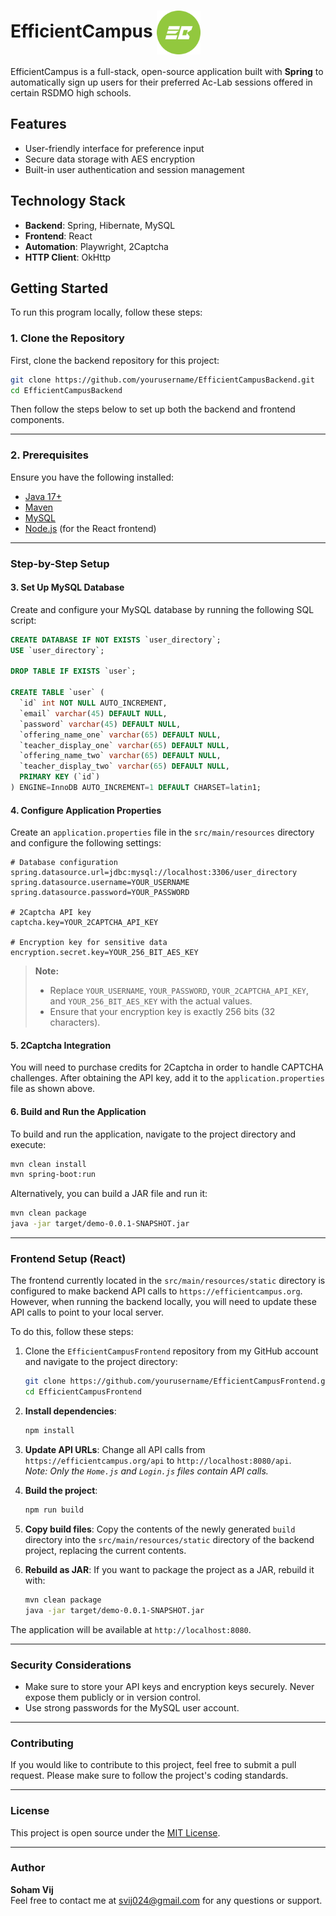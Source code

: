 # EfficientCampus <img src="src/main/resources/static/logo192.png" width="70" height="70" align="center">

EfficientCampus is a full-stack, open-source application built with **Spring** to automatically sign up users for their preferred Ac-Lab sessions offered in certain RSDMO high schools.

## **Features**
- User-friendly interface for preference input
- Secure data storage with AES encryption
- Built-in user authentication and session management

## **Technology Stack**
- **Backend**: Spring, Hibernate, MySQL
- **Frontend**: React
- **Automation**: Playwright, 2Captcha
- **HTTP Client**: OkHttp

## **Getting Started**

To run this program locally, follow these steps:

### **1. Clone the Repository**

First, clone the backend repository for this project:

```bash
git clone https://github.com/yourusername/EfficientCampusBackend.git
cd EfficientCampusBackend
```

Then follow the steps below to set up both the backend and frontend components.

---

### **2. Prerequisites**

Ensure you have the following installed:
- [Java 17+](https://www.oracle.com/java/technologies/javase-jdk17-downloads.html)
- [Maven](https://maven.apache.org/install.html)
- [MySQL](https://dev.mysql.com/downloads/installer/)
- [Node.js](https://nodejs.org/en/) (for the React frontend)

---

### **Step-by-Step Setup**

#### **3. Set Up MySQL Database**

Create and configure your MySQL database by running the following SQL script:

```sql
CREATE DATABASE IF NOT EXISTS `user_directory`;
USE `user_directory`;

DROP TABLE IF EXISTS `user`;

CREATE TABLE `user` (
  `id` int NOT NULL AUTO_INCREMENT,
  `email` varchar(45) DEFAULT NULL,
  `password` varchar(45) DEFAULT NULL,
  `offering_name_one` varchar(65) DEFAULT NULL,
  `teacher_display_one` varchar(65) DEFAULT NULL,
  `offering_name_two` varchar(65) DEFAULT NULL,
  `teacher_display_two` varchar(65) DEFAULT NULL,
  PRIMARY KEY (`id`)
) ENGINE=InnoDB AUTO_INCREMENT=1 DEFAULT CHARSET=latin1;
```

#### **4. Configure Application Properties**

Create an `application.properties` file in the `src/main/resources` directory and configure the following settings:

```properties
# Database configuration
spring.datasource.url=jdbc:mysql://localhost:3306/user_directory
spring.datasource.username=YOUR_USERNAME
spring.datasource.password=YOUR_PASSWORD

# 2Captcha API key
captcha.key=YOUR_2CAPTCHA_API_KEY

# Encryption key for sensitive data
encryption.secret.key=YOUR_256_BIT_AES_KEY
```

> **Note:**
> - Replace `YOUR_USERNAME`, `YOUR_PASSWORD`, `YOUR_2CAPTCHA_API_KEY`, and `YOUR_256_BIT_AES_KEY` with the actual values.
> - Ensure that your encryption key is exactly 256 bits (32 characters).

#### **5. 2Captcha Integration**

You will need to purchase credits for 2Captcha in order to handle CAPTCHA challenges. After obtaining the API key, add it to the `application.properties` file as shown above.

#### **6. Build and Run the Application**

To build and run the application, navigate to the project directory and execute:

```bash
mvn clean install
mvn spring-boot:run
```

Alternatively, you can build a JAR file and run it:

```bash
mvn clean package
java -jar target/demo-0.0.1-SNAPSHOT.jar
```

---

### **Frontend Setup (React)**

The frontend currently located in the `src/main/resources/static` directory is configured to 
make backend API calls to `https://efficientcampus.org`. However, when running the backend locally, 
you will need to update these API calls to point to your local server.

To do this, follow these steps:

1. Clone the `EfficientCampusFrontend` repository from my GitHub account and navigate to the project directory:

    ```bash
    git clone https://github.com/yourusername/EfficientCampusFrontend.git
    cd EfficientCampusFrontend
    ```

2. **Install dependencies**:
   ```bash
   npm install
   ```

3. **Update API URLs**:
   Change all API calls from `https://efficientcampus.org/api` to `http://localhost:8080/api`.  
   *Note: Only the `Home.js` and `Login.js` files contain API calls.*

4. **Build the project**:
   ```bash
   npm run build
   ```

5. **Copy build files**:
   Copy the contents of the newly generated `build` directory into the `src/main/resources/static` directory of the backend project, replacing the current contents.

6. **Rebuild as JAR**:
   If you want to package the project as a JAR, rebuild it with:
   ```bash
   mvn clean package
   java -jar target/demo-0.0.1-SNAPSHOT.jar
   ```

The application will be available at `http://localhost:8080`.

---

### **Security Considerations**

- Make sure to store your API keys and encryption keys securely. Never expose them publicly or in version control.
- Use strong passwords for the MySQL user account.

---

### **Contributing**

If you would like to contribute to this project, feel free to submit a pull request. Please make sure to follow the project's coding standards.

---

### **License**

This project is open source under the [MIT License](https://opensource.org/licenses/MIT).

---

### **Author**

**Soham Vij**  
Feel free to contact me at [svij024@gmail.com](mailto:svij024@gmail.com) for any questions or support.